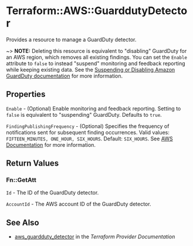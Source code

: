 # Terraform::AWS::GuarddutyDetector

Provides a resource to manage a GuardDuty detector.

~> **NOTE:** Deleting this resource is equivalent to "disabling" GuardDuty for an AWS region, which removes all existing findings. You can set the `Enable` attribute to `false` to instead "suspend" monitoring and feedback reporting while keeping existing data. See the [Suspending or Disabling Amazon GuardDuty documentation](https://docs.aws.amazon.com/guardduty/latest/ug/guardduty_suspend-disable.html) for more information.

## Properties

`Enable` - (Optional) Enable monitoring and feedback reporting. Setting to `false` is equivalent to "suspending" GuardDuty. Defaults to `true`.

`FindingPublishingFrequency` - (Optional) Specifies the frequency of notifications sent for subsequent finding occurrences. Valid values: `FIFTEEN_MINUTES, ONE_HOUR, SIX_HOURS`. Default: `SIX_HOURS`. See [AWS Documentation](https://docs.aws.amazon.com/guardduty/latest/ug/guardduty_findings_cloudwatch.html#guardduty_findings_cloudwatch_notification_frequency) for more information.


## Return Values

### Fn::GetAtt

`Id` - The ID of the GuardDuty detector.

`AccountId` - The AWS account ID of the GuardDuty detector.

## See Also

* [aws_guardduty_detector](https://www.terraform.io/docs/providers/aws/r/guardduty_detector.html) in the _Terraform Provider Documentation_